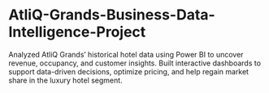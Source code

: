 # AtliQ-Grands-Business-Data-Intelligence-Project
Analyzed AtliQ Grands’ historical hotel data using Power BI to uncover revenue, occupancy, and customer insights. Built interactive dashboards to support data-driven decisions, optimize pricing, and help regain market share in the luxury hotel segment.
